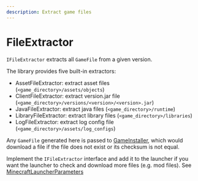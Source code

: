 ```yaml
---
description: Extract game files
---
```


# FileExtractor

`IFileExtractor` extracts all `GameFile` from a given version.  

The library provides five built-in extractors:

* AssetFileExtractor: extract asset files (`<game_directory>/assets/objects`)
* ClientFileExtractor: extract version.jar file (`<game_directory>/versions/<version>/<version>.jar`)
* JavaFileExtractor: extract java files (`<game_directory>/runtime`)
* LibraryFileExtractor: extract library files (`<game_directory>/libraries`)
* LogFileExtractor: extract log config file (`<game_directory>/assets/log_configs`)

Any `GameFile` generated here is passed to [GameInstaller](Downloader.md), which would download a file if the file does not exist or its checksum is not equal.

Implement the `IFileExtractor` interface and add it to the launcher if you want the launcher to check and download more files (e.g. mod files). See [MinecraftLauncherParameters](minecraftlauncherparameters.md)
